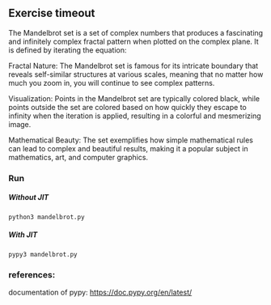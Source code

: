 ## Exercise timeout
The Mandelbrot set is a set of complex numbers that produces a fascinating and infinitely complex fractal pattern when plotted on the complex plane. It is defined by iterating the equation:

Fractal Nature: The Mandelbrot set is famous for its intricate boundary that reveals self-similar structures at various scales, meaning that no matter how much you zoom in, you will continue to see complex patterns.

Visualization: Points in the Mandelbrot set are typically colored black, while points outside the set are colored based on how quickly they escape to infinity when the iteration is applied, resulting in a colorful and mesmerizing image.

Mathematical Beauty: The set exemplifies how simple mathematical rules can lead to complex and beautiful results, making it a popular subject in mathematics, art, and computer graphics.

### Run

##### Without JIT 

    python3 mandelbrot.py

##### With JIT 

    pypy3 mandelbrot.py



### references:

documentation of pypy: https://doc.pypy.org/en/latest/